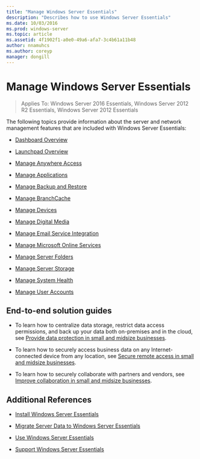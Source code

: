 ```yaml
---
title: "Manage Windows Server Essentials"
description: "Describes how to use Windows Server Essentials"
ms.date: 10/03/2016
ms.prod: windows-server
ms.topic: article
ms.assetid: 4f1902f1-a0e0-49a6-afa7-3c4b61a11b48
author: nnamuhcs
ms.author: coreyp
manager: dongill
---
```


# Manage Windows Server Essentials

>Applies To: Windows Server 2016 Essentials, Windows Server 2012 R2 Essentials, Windows Server 2012 Essentials

The following topics provide information about the server and network management features that are included with Windows Server Essentials:

-   [Dashboard Overview](Overview-of-the-Dashboard-in-Windows-Server-Essentials.md)

-   [Launchpad Overview](Overview-of-the-Launchpad-in-Windows-Server-Essentials.md)

-   [Manage Anywhere Access](Manage-Anywhere-Access-in-Windows-Server-Essentials.md)

-   [Manage Applications](Manage-Applications-in-Windows-Server-Essentials.md)

-   [Manage Backup and Restore](Manage-Backup-and-Restore-in-Windows-Server-Essentials.md)

-   [Manage BranchCache](Manage-BranchCache-in-Windows-Server-Essentials.md)

-   [Manage Devices](Manage-Devices-in-Windows-Server-Essentials.md)

-   [Manage Digital Media](Manage-Digital-Media-in-Windows-Server-Essentials.md)

-   [Manage Email Service Integration](Manage-Email-Service-Integration-in-Windows-Server-Essentials.md)

-   [Manage Microsoft Online Services](Manage-Microsoft-Online-Services-in-Windows-Server-Essentials.md)

-   [Manage Server Folders](Manage-Server-Folders-in-Windows-Server-Essentials.md)

-   [Manage Server Storage](Manage-Server-Storage-in-Windows-Server-Essentials.md)

-   [Manage System Health](Manage-System-Health-in-Windows-Server-Essentials.md)

-   [Manage User Accounts](Manage-User-Accounts-in-Windows-Server-Essentials.md)

## End-to-end solution guides

-    To learn how to centralize data storage, restrict data access permissions, and back up your data both on-premises and in the cloud, see [Provide data protection in small and midsize businesses](https://technet.microsoft.com/library/dn582043.aspx).

-    To learn how to securely access business data on any Internet-connected device from any location, see [Secure remote access in small and midsize businesses](https://technet.microsoft.com/library/dn629457.aspx).

-    To learn how to securely collaborate with partners and vendors, see [Improve collaboration in small and midsize businesses](https://technet.microsoft.com/library/dn747893.aspx).

## Additional References

-   [Install Windows Server Essentials](../install/Install-Windows-Server-Essentials.md)

-   [Migrate Server Data to Windows Server Essentials](../migrate/Migrate-Server-Data-to-Windows-Server-Essentials.md)

-   [Use Windows Server Essentials](../use/Use-Windows-Server-Essentials.md)

-   [Support Windows Server Essentials](../support/Support-Windows-Server-Essentials.md)

